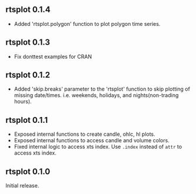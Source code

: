 ## rtsplot 0.1.4

* Added 'rtsplot.polygon' function to plot polygon time series.

## rtsplot 0.1.3

* Fix donttest examples for CRAN

## rtsplot 0.1.2

* Added 'skip.breaks' parameter to the 'rtsplot' function to skip plotting of 
  missing date/times. i.e. weekends, holidays, and nights(non-trading hours).

## rtsplot 0.1.1

* Exposed internal functions to create candle, ohlc, hl plots.
* Exposed internal functions to access candle and volume colors.
* Fixed internal logic to access xts index. Use `.index` instead of `attr` to access xts index.

## rtsplot 0.1.0

Initial release.
